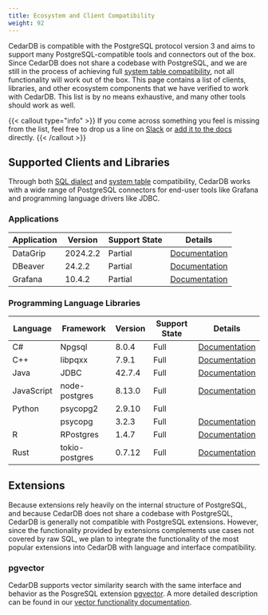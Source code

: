 ```yaml
---
title: Ecosystem and Client Compatibility
weight: 92
---
```


CedarDB is compatible with the PostgreSQL protocol version 3 and aims to support many PostgreSQL-compatible tools and
connectors out of the box.
Since CedarDB does not share a codebase with PostgreSQL, and we are still in the process of achieving
full [system table compatibility](../system_table), not all functionality will work out of the box.
This page contains a list of clients, libraries, and other ecosystem components that we have verified to work with
CedarDB.
This list is by no means exhaustive, and many other tools should work as well.

{{< callout type="info" >}}
If you come across something you feel is missing from the list, feel free to drop us a line
on [Slack](https://bonsai.cedardb.com/slack) or [add it to the docs](https://github.com/cedardb/docs) directly.
{{< /callout >}}

## Supported Clients and Libraries

Through both [SQL dialect](../sql_features) and [system table](../system_table) compatibility, CedarDB works with a wide
range of PostgreSQL connectors for end-user tools like Grafana and programming language drivers like JDBC.

### Applications

| **Application** | **Version** | **Support State** | **Details**                              |
|-----------------|-------------|-------------------|------------------------------------------|
| DataGrip        | 2024.2.2    | Partial           | [Documentation](/docs/clients/datagrip/) |
| DBeaver         | 24.2.2      | Partial           | [Documentation](/docs/clients/dbeaver/)  |
| Grafana         | 10.4.2      | Partial           | [Documentation](/docs/clients/grafana/)  |

### Programming Language Libraries

| **Language** | **Framework**  | **Version** | **Support State** | **Details**                            |
|--------------|----------------|-------------|-------------------|----------------------------------------|
| C#           | Npgsql         | 8.0.4       | Full              | [Documentation](/docs/clients/csharp/) |
| C++          | libpqxx        | 7.9.1       | Full              | [Documentation](/docs/clients/cpp/)    |
| Java         | JDBC           | 42.7.4      | Full              | [Documentation](/docs/clients/java/)   |
| JavaScript   | node-postgres  | 8.13.0      | Full              | [Documentation](/docs/clients/js/)     |
| Python       | psycopg2       | 2.9.10      | Full              |                                        |
|              | psycopg        | 3.2.3       | Full              | [Documentation](/docs/clients/python/) |
| R            | RPostgres      | 1.4.7       | Full              | [Documentation](/docs/clients/r/)      |
| Rust         | tokio-postgres | 0.7.12      | Full              | [Documentation](/docs/clients/rust/)   |

## Extensions

Because extensions rely heavily on the internal structure of PostgreSQL, and because CedarDB does not share a codebase
with PostgreSQL, CedarDB is generally not compatible with PostgreSQL extensions.
However, since the functionality provided by extensions complements use cases not covered by raw SQL, we plan to
integrate the functionality of the most popular extensions into CedarDB with language and interface compatibility.

### pgvector

CedarDB supports vector similarity search with the same interface and behavior as the PosgreSQL
extension [pgvector](https://github.com/pgvector/pgvector).
A more detailed description can be found in
our [vector functionality documentation](/docs/references/advanced/pgvector/).
